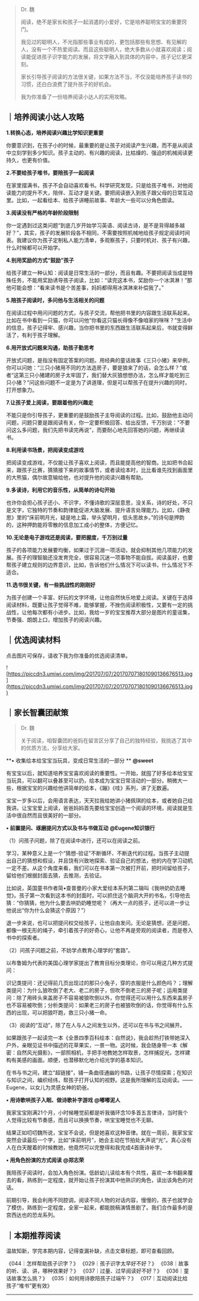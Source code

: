 > Dr. 魏
> 
> 阅读，绝不是家长和孩子一起消遣的小爱好，它是培养聪明宝宝的重要窍门。
> 
> 我见过的聪明人，不光指那些事业有成的，更包括那些有思想、有见解的人，没有一个不热爱阅读。而且这些聪明人，绝大多数从小就喜欢阅读；阅读能促进孩子识字能力的发展，将文字融入到具体的内容中，孩子记忆更深刻。
> 
> 家长引导孩子阅读的方法很关键，如果方法不当，不仅没能培养孩子读书的习惯，还白白浪费了提升孩子的好机会。
> 
> 我为你准备了一份培养阅读小达人的实用攻略。

## ｜培养阅读小达人攻略

 **1.转换心态，培养阅读兴趣比学知识更重要**

你要意识到，在孩子小的时候，最重要的是让孩子对阅读产生兴趣，而不是从阅读中立刻学到多少知识。孩子主动的、有兴趣的阅读，比枯燥的、强迫的机械阅读更持久，也更有价值。

 **2.不要给孩子堆书，要陪孩子一起阅读**

在家里摆满书，孩子不会自动喜欢看书。科学研究发现，只是给孩子堆书，对他阅读能力的提升不大，陪伴、互动才是关键。要把阅读嵌入到孩子跟父母的日常互动里。比如，一起看绘本、给孩子讲睡前故事、年龄大一些可以分角色朗读。

 **3.阅读没有严格的年龄阶段限制**

你一定遇到过这类问题“到底几岁开始学习英语、阅读古诗，是不是背得越多越好？”，其实，孩子的发展阶段各不相同，不需要按照机械地给孩子规定阅读时间表。我建议你为孩子定制私人能力清单，多观察孩子，只要时机对、孩子有兴趣，什么时候都可以开始学。

 **4.别用奖励的方式“鼓励”孩子**

给孩子建立一种认知：阅读是日常生活的一部分，而且有趣。不要把阅读当成是特殊任务，不能用奖励诱导孩子阅读，比如：“读完这本书，奖励你一个冰淇淋！”那他可能会想：“看来读书是个苦差事，妈妈都得用冰淇淋来补偿我了。”

 **5.陪孩子阅读时，多问他与生活相关的问题**

在阅读过程中用问问题的方式，与孩子交流，帮他把书里的内容跟生活联系起来。比如在书中看到一只猫，你可以问他“你看这只猫长得像不像咱家的咪咪？”生活中的信息，孩子记得牢、感兴趣，当你把书里的东西跟生活联系起来后，书就变得鲜活了，有利于孩子理解。

 **6.用开放式问题来沟通，助孩子勤思考**

开放式问题，是指没有固定答案的问题。用经典的童话故事《三只小猪》来举例，你可以问她：“三只小猪用不同的方法造房子，要是狼来了的话，会怎么样？”或者“这第三只小猪建的房子太牢固了，我们替大灰狼想想办法，怎么样才能吃到三只小猪？”问这些问题不一定是为了讲道理，但是可以帮孩子在提升兴趣的同时，打开想象力。

 **7.让孩子爱上阅读，要跟着他的兴趣走**

不能只是你引导孩子，更重要的是鼓励孩子主导阅读的过程。比如，鼓励他主动问问题，问题只要是跟阅读有关，你一定要积极回答、给出反馈，千万别说：“不要问这么多问题，我们先把书读完再说”，而要耐心地先回答她的问题，再继续读书。

 **8.利用读书场景，把阅读变成游戏** 

把阅读变成游戏，不仅能让孩子喜欢上阅读，而且能提高他的智商。比如把书合起来，跟孩子比赛，猜猜接下来的故事情节，或者读绘本时，比比看谁先找到画面里的大熊猫，偶尔故意输给他，也对提升他的阅读兴趣有帮助。

 **9.多读诗，利用它的音乐性，从简单的诗句开始**

也许你会担心孩子还小、不识字，不懂诗歌的深层意思，没关系，诗的好处，不只是文字，它独特的节奏和韵律能促进大脑发展、提升语言处理能力。比如，《静夜思》里的“床前明月光，疑是地上霜，举头望明月，低头思故乡。”的诗句是押韵的，这种押韵能将零散的信息加工成小的整体，方便记忆。

 **10.无论是电子游戏还是阅读，要把握度，千万别过量**

孩子的各项能力发展要均衡，如果过于沉溺一项活动，就会抑制其他几项能力的发展。孩子的理智脑还没发育完全，很容易沉迷一项事物不能自拔。阅读虽好，也要帮孩子建立规则的边界意识，比如，告诉他们什么情况下可以读书，什么情况下不适合。

 **11.选书很关键，有一些挑战性的刚刚好**

为孩子创建一个丰富、好玩的文字环境，让他自然快乐地爱上阅读。关键在于选择阅读材料，既要让孩子觉得不难，能够掌握，不挫伤阅读积极性，又要有一定的挑战性，让他每次都有小进步。比如，我给一岁的宝宝推荐大部分是图片的童谣集，节奏强、朗朗上口，增加孩子的阅读兴趣。

## ｜优选阅读材料

点击图片可保存，请收下我为你准备的优选阅读清单。

![https://piccdn3.umiwi.com/img/201707/07/201707071801090136676513.jpg](https://piccdn3.umiwi.com/img/201707/07/201707071801090136676513.jpg)

## ｜家长智囊团献策

> Dr. 魏
> 
> 关于阅读，咱智囊团的爸妈在留言区分享了自己的独特经验，我挑选了其中的优质方法，分享给大家。

 **• 收集绘本给宝宝当玩具，变成日常生活的一部分 **  **@sweet**

有宝宝以后，就知道培养宝宝喜欢阅读的重要性。一开始，就囤了好多绘本给宝宝当玩具，可以翻可以叠甚至可以扔，绘本成为宝宝日常活动的一部分。稍微大一些，根据宝宝的兴趣给他讲简单的绘本，《蹦》《哇》系列，讲了无数遍。

宝宝一岁多以后，会用语言表达，天天拉我给她讲小猪佩琪的绘本，或者她自己给我讲。让宝宝爱上阅读，爸爸妈妈首先要给宝宝创造一个阅读的环境，阅读就是生活中很自然而且很美好的一部分。

 **• 前置提问、琢磨提问方式以及书与书做互动**  **@Eugene知识银行**

（1）问孩子问题，除了在阅读中进行，还可以在阅读之前。

学习，某种意义上是一个“猜想-验证”不断循环、不断迭代的过程。当孩子主动提出自己的猜想和假设，并且饶有兴致地探索、验证自己的想法，他的内在学习动机一定不差。从这个角度来看，我们可以在书本第一次被打开前，把时间留给孩子，留给他们根据封面去猜，去推测，去验证。

比如说，英国童书作者简•查普曼的小家大爱绘本系列第二辑叫《我哄奶奶去睡觉》。孩子第一次看到这本书的封面时，可以抓住这个脑洞大开的书名，引导他去猜：“你猜猜，他为什么要去哄奶奶睡觉呢？（再大一点的孩子，还可以进一步让他说出“你为什么会猜这个原因？”）

退一步来说，也可以把提问权交给孩子，让他自由发问。无论是猜想，还是问题，都像一根无形的绳子，牵引着孩子的好奇心，让他不再是旁观的阅读者，而是卷入书中的探索者。

（2）问孩子问题之前，不妨学点教育心理学的“套路”。

以布鲁姆为代表的美国心理学家提出了教育目标分类理论，你可以用这几种方式提问：

识记类提问：还记得前几页出现过的那只小兔子，穿的衣服是什么颜色吗？；理解类提问：为什么狼吹倒了老大、老二的房子，但吹不倒老三的房子呢；运用类提问：除了用砖头来盖房子不容易被狼吹倒以外，你觉得还可以用什么东西来盖房子也不容易被吹倒；分析类提问：如果老三的房子也被狼吹倒的话，你觉得有什么东西的出现，可以把狼吓跑，救三只小猪一命。

（3）阅读的“互动”，除了在人与人之间发生以外，还可以在书与书之间展开。

如果跟孩子一起读完一本《全景四季百科绘本：自然说》，我会趁热打铁带她深入户外，亲眼见证书中描述的花草果实，一景一物。这时候，我会随身带一本《解密：自然风光摄影》，一部照相机，手把手地教她怎样取景，怎样捕捉光，怎样建构有美感的画面。顺便，也潜移默化地介绍光学的基本知识。

在书与书之间，建立“超链接”，铺一条曲径通幽的书路，让孩子尽情探索；在知识与知识之间，编织经纬，帮孩子打开认知的视野。这是我所理解的互动阅读。——Eugene，以女儿为灵感女神的奶爸。

 **• 用诗歌哄孩子入眠、做诗歌补字游戏**  **@嘟嘟泥人**

我家宝宝刚满21个月，小时候睡觉前都是听我循环念10多首五言律诗，当时我个人觉得比较有节奏感，而且可以换换节奏，哄宝宝睡觉也不无聊。

结果正如叨叨魏所说，宝宝不会说，但是她喜欢这种音律。就在一周前，我家宝宝突然会读最后一个字，比如“床前明月”，她会主动在节拍处大声说“光”。真心没有人在白天醒着的时候教她，他竟然可以完整得和我完成4首唐诗补字。

 **• 用角色扮演的方式阅读**  **@郑志荣**

我陪孩子阅读时，会加入角色扮演。低龄幼儿读绘本有个共性，喜欢一本书翻来覆去的看，熟练到一定程度，就开始让孩子扮演其中他熟识的角色，读出该角色的对话。

前期引导，我会利用不同腔调，阅读不同人物的对话内容，慢慢的，孩子也就学会了模仿，熟练到一定程度，全家一起来，都能脱稿演情景剧了。我们合作最多的是宫西达也的恐龙系列。

## ｜本期推荐阅读

温故知新，学完本期内容，记得查漏补缺，点击文章标题，即可查看回顾。

《044｜怎样帮助孩子识字？》
《029｜孩子识字太早好不好？》
《038｜故事的听、读、讲，哪种效果好？》
《037｜过量、过早阅读好不好？》
《036｜童话故事怎么挑？》
《035｜如何用诗歌陪孩子过端午？》
《017｜互动阅读比给孩子“堆书”更有效》

---
